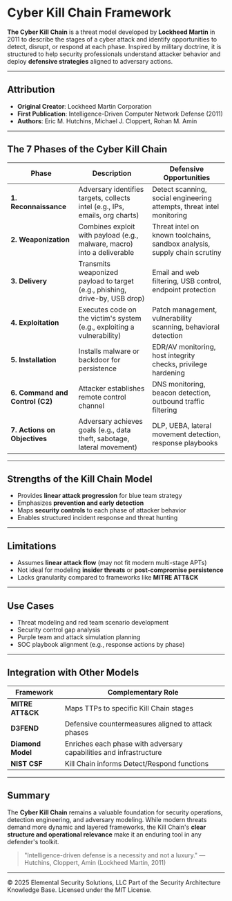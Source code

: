 # Cyber Kill Chain Framework

**The Cyber Kill Chain** is a threat model developed by **Lockheed Martin** in 2011 to describe the stages of a cyber attack and identify opportunities to detect, disrupt, or respond at each phase. Inspired by military doctrine, it is structured to help security professionals understand attacker behavior and deploy **defensive strategies** aligned to adversary actions.

---

## Attribution
- **Original Creator**: Lockheed Martin Corporation
- **First Publication**: Intelligence-Driven Computer Network Defense (2011)
- **Authors**: Eric M. Hutchins, Michael J. Cloppert, Rohan M. Amin

---

## The 7 Phases of the Cyber Kill Chain

| Phase | Description | Defensive Opportunities |
|-------|-------------|--------------------------|
| **1. Reconnaissance** | Adversary identifies targets, collects intel (e.g., IPs, emails, org charts) | Detect scanning, social engineering attempts, threat intel monitoring |
| **2. Weaponization** | Combines exploit with payload (e.g., malware, macro) into a deliverable | Threat intel on known toolchains, sandbox analysis, supply chain scrutiny |
| **3. Delivery** | Transmits weaponized payload to target (e.g., phishing, drive-by, USB drop) | Email and web filtering, USB control, endpoint protection |
| **4. Exploitation** | Executes code on the victim's system (e.g., exploiting a vulnerability) | Patch management, vulnerability scanning, behavioral detection |
| **5. Installation** | Installs malware or backdoor for persistence | EDR/AV monitoring, host integrity checks, privilege hardening |
| **6. Command and Control (C2)** | Attacker establishes remote control channel | DNS monitoring, beacon detection, outbound traffic filtering |
| **7. Actions on Objectives** | Adversary achieves goals (e.g., data theft, sabotage, lateral movement) | DLP, UEBA, lateral movement detection, response playbooks |

---

## Strengths of the Kill Chain Model

- Provides **linear attack progression** for blue team strategy
- Emphasizes **prevention and early detection**
- Maps **security controls** to each phase of attacker behavior
- Enables structured incident response and threat hunting

---

## Limitations

- Assumes **linear attack flow** (may not fit modern multi-stage APTs)
- Not ideal for modeling **insider threats** or **post-compromise persistence**
- Lacks granularity compared to frameworks like **MITRE ATT&CK**

---

## Use Cases

- Threat modeling and red team scenario development
- Security control gap analysis
- Purple team and attack simulation planning
- SOC playbook alignment (e.g., response actions by phase)

---

## Integration with Other Models

| Framework | Complementary Role |
|----------|--------------------|
| **MITRE ATT&CK** | Maps TTPs to specific Kill Chain stages |
| **D3FEND** | Defensive countermeasures aligned to attack phases |
| **Diamond Model** | Enriches each phase with adversary capabilities and infrastructure |
| **NIST CSF** | Kill Chain informs Detect/Respond functions |

---

## Summary

The **Cyber Kill Chain** remains a valuable foundation for security operations, detection engineering, and adversary modeling. While modern threats demand more dynamic and layered frameworks, the Kill Chain's **clear structure and operational relevance** make it an enduring tool in any defender's toolkit.

> "Intelligence-driven defense is a necessity and not a luxury." — Hutchins, Cloppert, Amin (Lockheed Martin, 2011)



---
© 2025 Elemental Security Solutions, LLC
Part of the Security Architecture Knowledge Base.
Licensed under the MIT License.
